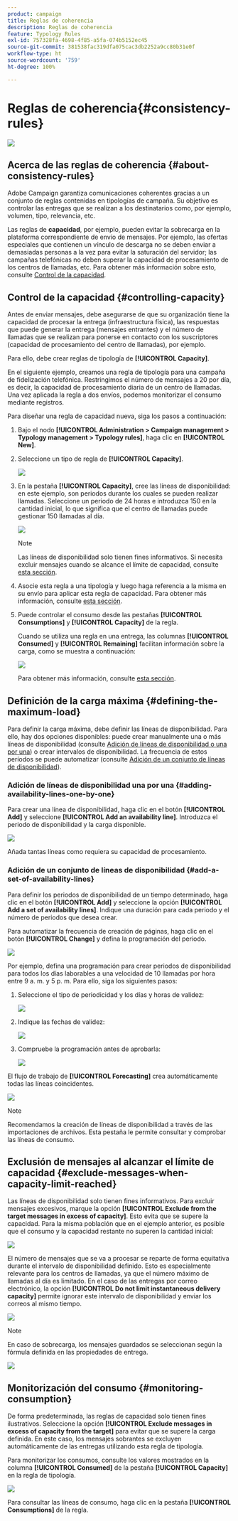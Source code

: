 ```yaml
---
product: campaign
title: Reglas de coherencia
description: Reglas de coherencia
feature: Typology Rules
exl-id: 757328fa-4698-4f85-a5fa-074b5152ec45
source-git-commit: 381538fac319dfa075cac3db2252a9cc80b31e0f
workflow-type: ht
source-wordcount: '759'
ht-degree: 100%

---
```


# Reglas de coherencia{#consistency-rules}

![](../../assets/v7-only.svg)

## Acerca de las reglas de coherencia {#about-consistency-rules}

Adobe Campaign garantiza comunicaciones coherentes gracias a un conjunto de reglas contenidas en tipologías de campaña. Su objetivo es controlar las entregas que se realizan a los destinatarios como, por ejemplo, volumen, tipo, relevancia, etc.

Las reglas de **capacidad**, por ejemplo, pueden evitar la sobrecarga en la plataforma correspondiente de envío de mensajes. Por ejemplo, las ofertas especiales que contienen un vínculo de descarga no se deben enviar a demasiadas personas a la vez para evitar la saturación del servidor; las campañas telefónicas no deben superar la capacidad de procesamiento de los centros de llamadas, etc. Para obtener más información sobre esto, consulte [Control de la capacidad](#controlling-capacity).

## Control de la capacidad {#controlling-capacity}

Antes de enviar mensajes, debe asegurarse de que su organización tiene la capacidad de procesar la entrega (infraestructura física), las respuestas que puede generar la entrega (mensajes entrantes) y el número de llamadas que se realizan para ponerse en contacto con los suscriptores (capacidad de procesamiento del centro de llamadas), por ejemplo.

Para ello, debe crear reglas de tipología de **[!UICONTROL Capacity]**.

En el siguiente ejemplo, creamos una regla de tipología para una campaña de fidelización telefónica. Restringimos el número de mensajes a 20 por día, es decir, la capacidad de procesamiento diaria de un centro de llamadas. Una vez aplicada la regla a dos envíos, podemos monitorizar el consumo mediante registros.

Para diseñar una regla de capacidad nueva, siga los pasos a continuación:

1. Bajo el nodo **[!UICONTROL Administration > Campaign management > Typology management > Typology rules]**, haga clic en **[!UICONTROL New]**.
1. Seleccione un tipo de regla de **[!UICONTROL Capacity]**.

   ![](assets/campaign_opt_create_capacity_01.png)

1. En la pestaña **[!UICONTROL Capacity]**, cree las líneas de disponibilidad: en este ejemplo, son periodos durante los cuales se pueden realizar llamadas. Seleccione un periodo de 24 horas e introduzca 150 en la cantidad inicial, lo que significa que el centro de llamadas puede gestionar 150 llamadas al día.

   ![](assets/campaign_opt_create_capacity_02.png)

   >[!NOTE]
   >
   >Las líneas de disponibilidad solo tienen fines informativos. Si necesita excluir mensajes cuando se alcance el límite de capacidad, consulte [esta sección](#exclude-messages-when-capacity-limit-reached).

1. Asocie esta regla a una tipología y luego haga referencia a la misma en su envío para aplicar esta regla de capacidad. Para obtener más información, consulte [esta sección](applying-rules.md#applying-a-typology-to-a-delivery).
1. Puede controlar el consumo desde las pestañas **[!UICONTROL Consumptions]** y **[!UICONTROL Capacity]** de la regla.

   Cuando se utiliza una regla en una entrega, las columnas **[!UICONTROL Consumed]** y **[!UICONTROL Remaining]** facilitan información sobre la carga, como se muestra a continuación:

   ![](assets/campaign_opt_create_capacity_03.png)

   Para obtener más información, consulte [esta sección](#monitoring-consumption).

## Definición de la carga máxima {#defining-the-maximum-load}

Para definir la carga máxima, debe definir las líneas de disponibilidad. Para ello, hay dos opciones disponibles: puede crear manualmente una o más líneas de disponibilidad (consulte [Adición de líneas de disponibilidad o una por una](#adding-availability-lines-one-by-one)) o crear intervalos de disponibilidad. La frecuencia de estos períodos se puede automatizar (consulte [Adición de un conjunto de líneas de disponibilidad](#add-a-set-of-availability-lines)).

### Adición de líneas de disponibilidad una por una {#adding-availability-lines-one-by-one}

Para crear una línea de disponibilidad, haga clic en el botón **[!UICONTROL Add]** y seleccione **[!UICONTROL Add an availability line]**. Introduzca el periodo de disponibilidad y la carga disponible.

![](assets/campaign_opt_create_capacity_02.png)

Añada tantas líneas como requiera su capacidad de procesamiento.

### Adición de un conjunto de líneas de disponibilidad {#add-a-set-of-availability-lines}

Para definir los periodos de disponibilidad de un tiempo determinado, haga clic en el botón **[!UICONTROL Add]** y seleccione la opción **[!UICONTROL Add a set of availability lines]**. Indique una duración para cada periodo y el número de periodos que desea crear.

Para automatizar la frecuencia de creación de páginas, haga clic en el botón **[!UICONTROL Change]** y defina la programación del periodo.

![](assets/campaign_opt_create_capacity_07.png)

Por ejemplo, defina una programación para crear periodos de disponibilidad para todos los días laborables a una velocidad de 10 llamadas por hora entre 9 a. m. y 5 p. m. Para ello, siga los siguientes pasos:

1. Seleccione el tipo de periodicidad y los días y horas de validez:

   ![](assets/campaign_opt_create_capacity_08.png)

1. Indique las fechas de validez:

   ![](assets/campaign_opt_create_capacity_09.png)

1. Compruebe la programación antes de aprobarla:

   ![](assets/campaign_opt_create_capacity_10.png)

El flujo de trabajo de **[!UICONTROL Forecasting]** crea automáticamente todas las líneas coincidentes.

![](assets/campaign_opt_create_capacity_12.png)

>[!NOTE]
>
>Recomendamos la creación de líneas de disponibilidad a través de las importaciones de archivos. Esta pestaña le permite consultar y comprobar las líneas de consumo.

## Exclusión de mensajes al alcanzar el límite de capacidad {#exclude-messages-when-capacity-limit-reached}

Las líneas de disponibilidad solo tienen fines informativos. Para excluir mensajes excesivos, marque la opción **[!UICONTROL Exclude from the target messages in excess of capacity]**. Esto evita que se supere la capacidad. Para la misma población que en el ejemplo anterior, es posible que el consumo y la capacidad restante no superen la cantidad inicial:

![](assets/campaign_opt_create_capacity_04.png)

El número de mensajes que se va a procesar se reparte de forma equitativa durante el intervalo de disponibilidad definido. Esto es especialmente relevante para los centros de llamadas, ya que el número máximo de llamadas al día es limitado. En el caso de las entregas por correo electrónico, la opción **[!UICONTROL Do not limit instantaneous delivery capacity]** permite ignorar este intervalo de disponibilidad y enviar los correos al mismo tiempo.

![](assets/campaign_opt_create_capacity_05.png)

>[!NOTE]
>
>En caso de sobrecarga, los mensajes guardados se seleccionan según la fórmula definida en las propiedades de entrega.

![](assets/campaign_opt_create_capacity_06.png)

## Monitorización del consumo {#monitoring-consumption}

De forma predeterminada, las reglas de capacidad solo tienen fines ilustrativos. Seleccione la opción **[!UICONTROL Exclude messages in excess of capacity from the target]** para evitar que se supere la carga definida. En este caso, los mensajes sobrantes se excluyen automáticamente de las entregas utilizando esta regla de tipología.

Para monitorizar los consumos, consulte los valores mostrados en la columna **[!UICONTROL Consumed]** de la pestaña **[!UICONTROL Capacity]** en la regla de tipología.

![](assets/campaign_opt_create_capacity_04.png)

Para consultar las líneas de consumo, haga clic en la pestaña **[!UICONTROL Consumptions]** de la regla.

